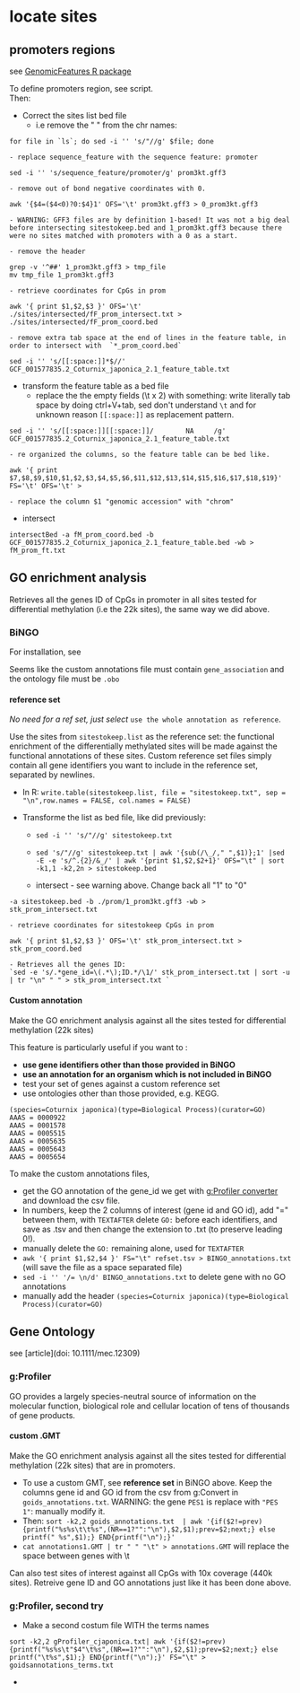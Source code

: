 # locate sites 

## promoters regions 
see [GenomicFeatures R package](https://bioconductor.org/packages/release/bioc/html/GenomicFeatures.html)

To define promoters region, see script.    
Then:

- Correct the sites list bed file
	- i.e remove the " " from the chr names: 
```
for file in `ls`; do sed -i '' 's/"//g' $file; done
```
	- replace sequence_feature with the sequence feature: promoter
```
sed -i '' 's/sequence_feature/promoter/g' prom3kt.gff3
```

	- remove out of bond negative coordinates with 0. 
```
awk '{$4=($4<0)?0:$4}1' OFS='\t' prom3kt.gff3 > 0_prom3kt.gff3
```
	- WARNING: GFF3 files are by definition 1-based! It was not a big deal before intersecting sitestokeep.bed and 1_prom3kt.gff3 because there were no sites matched with promoters with a 0 as a start. 
	 
	- remove the header
```
grep -v '^##' 1_prom3kt.gff3 > tmp_file
mv tmp_file 1_prom3kt.gff3
```
	- retrieve coordinates for CpGs in prom 
```
awk '{ print $1,$2,$3 }' OFS='\t' ./sites/intersected/fF_prom_intersect.txt > ./sites/intersected/fF_prom_coord.bed
```
	- remove extra tab space at the end of lines in the feature table, in order to intersect with  `*_prom_coord.bed`
```
sed -i '' 's/[[:space:]]*$//' GCF_001577835.2_Coturnix_japonica_2.1_feature_table.txt
```
- transform the feature table as a bed file
	- replace the the empty fields (\t x 2) with something: write literally tab space by doing ctrl+V+tab, sed don't understand `\t` and for unknown reason `[[:space:]]` as replacement pattern. 
```
sed -i '' 's/[[:space:]][[:space:]]/        NA     /g' GCF_001577835.2_Coturnix_japonica_2.1_feature_table.txt
```
	- re organized the columns, so the feature table can be bed like. 
```
awk '{ print $7,$8,$9,$10,$1,$2,$3,$4,$5,$6,$11,$12,$13,$14,$15,$16,$17,$18,$19}' FS='\t' OFS='\t' >
```
	- replace the column $1 "genomic accession" with "chrom"

- intersect
```
intersectBed -a fM_prom_coord.bed -b GCF_001577835.2_Coturnix_japonica_2.1_feature_table.bed -wb > fM_prom_ft.txt
```

## GO enrichment analysis 

Retrieves all the genes ID of CpGs in promoter in all sites tested for differential methylation (i.e the 22k sites), the same way we did above.
	
### BiNGO
For installation, see

Seems like the custom annotations file must contain `gene_association` and the ontology file must be `.obo`

#### reference set 
*No need for a ref set, just select* `use the whole annotation as reference`.

Use the sites from `sitestokeep.list` as the reference set: the functional enrichment of the differentially methylated sites will be made against the functional annotations of these sites. Custom reference set files simply contain all gene identifiers you want to include in the reference set, separated by newlines.    
  
- In R:
```write.table(sitestokeep.list, file = "sitestokeep.txt", sep = "\n",row.names = FALSE, col.names = FALSE)```  

- Transforme the list as bed file, like did previously:   
	- `sed -i '' 's/"//g' sitestokeep.txt`
	- `sed 's/"//g' sitestokeep.txt | awk '{sub(/\_/," ",$1)};1' |sed -E -e 's/^.{2}/&_/' | awk '{print $1,$2,$2+1}' OFS="\t" | sort -k1,1 -k2,2n > sitestokeep.bed` 

	- intersect - see warning above. Change back all "1" to "0" 
```
-a sitestokeep.bed -b ./prom/1_prom3kt.gff3 -wb > stk_prom_intersect.txt
``` 
	- retrieve coordinates for sitestokeep CpGs in prom 
```
awk '{ print $1,$2,$3 }' OFS='\t' stk_prom_intersect.txt > stk_prom_coord.bed 
```
	- Retrieves all the genes ID:    
	`sed -e 's/.*gene_id=\(.*\);ID.*/\1/' stk_prom_intersect.txt | sort -u | tr "\n" " " > stk_prom_intersect.txt ` 



#### Custom annotation
Make the GO enrichment analysis against all the sites tested for differential methylation (22k sites)

This feature is particularly useful if you want to :

- **use gene identifiers other than those provided in BiNGO** 
- **use an annotation for an organism which is not included in BiNGO**
- test your set of genes against a custom reference set
- use ontologies other than those provided, e.g. KEGG.

```
(species=Coturnix japonica)(type=Biological Process)(curator=GO)
AAAS = 0000922
AAAS = 0001578
AAAS = 0005515
AAAS = 0005635
AAAS = 0005643
AAAS = 0005654
```

To make the custom annotations files,

- get the GO annotation of the gene_id we get with [g:Profiler converter](https://biit.cs.ut.ee/gprofiler/convert) and download the csv file.     
- In numbers, keep the 2 columns of interest (gene id and GO id), add "=" between them, with `TEXTAFTER` delete `GO:` before each identifiers, and save as .tsv and then change the extension to .txt (to preserve leading 0!).
- manually delete the `GO:` remaining alone, used for `TEXTAFTER`
- `awk '{ print $1,$2,$4 }' FS="\t" refset.tsv > BINGO_annotations.txt` (will save the file as a space separated file)
- `sed -i '' '/= \n/d' BINGO_annotations.txt` to delete gene with no GO annotations
- manually add the header `(species=Coturnix japonica)(type=Biological Process)(curator=GO)`


## Gene Ontology 
see [article](doi: 10.1111/mec.12309)
### g:Profiler

GO provides a largely species-neutral source of information on the molecular function, biological role and cellular location of tens of thousands of gene products.

#### custom .GMT 
Make the GO enrichment analysis against all the sites tested for differential methylation (22k sites) that are in promoters. 

- To use a custom GMT, see **reference set** in BiNGO above. Keep the columns gene id and GO id from the csv from g:Convert in `goids_annotations.txt`. WARNING: the gene `PES1` is replace with `"PES 1"`: manually modify it. 
- Then: `sort -k2,2 goids_annotations.txt  | awk '{if($2!=prev) {printf("%s%s\t\t%s",(NR==1?"":"\n"),$2,$1);prev=$2;next;} else printf(" %s",$1);} END{printf("\n");}'`
- `cat annotations1.GMT | tr " " "\t" > annotations.GMT` will replace the space between genes with \t 

Can also test sites of interest against all CpGs with 10x coverage (440k sites). Retreive gene ID and GO annotations just like it has been done above. 

### g:Profiler, second try 
- Make a second costum file WITH the terms names
```
sort -k2,2 gProfiler_cjaponica.txt| awk '{if($2!=prev) {printf("%s%s\t"$4"\t%s",(NR==1?"":"\n"),$2,$1);prev=$2;next;} else printf("\t%s",$1);} END{printf("\n");}' FS="\t" > goidsannotations_terms.txt      
```
-
